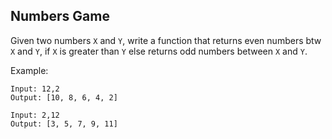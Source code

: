 ## Numbers Game

Given two numbers `X` and `Y`, write a function that returns even numbers btw `X` and `Y`, if `X` is greater than `Y` else returns odd numbers between `X` and `Y`.

Example:

```
Input: 12,2
Output: [10, 8, 6, 4, 2]

Input: 2,12
Output: [3, 5, 7, 9, 11]

```

